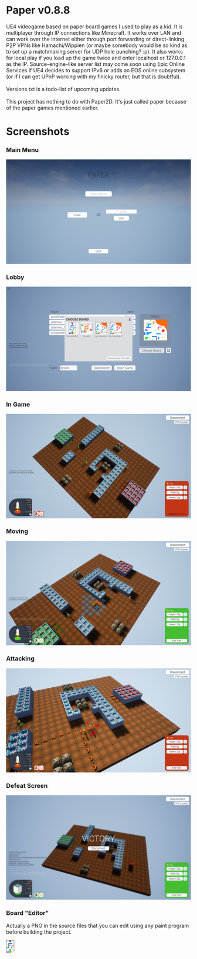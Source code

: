 # Paper v0.8.8
UE4 videogame based on paper board games I used to play as a kid. It is multiplayer through IP connections like Minecraft. It works over LAN and can work over the internet either through port forwarding or direct-linking P2P VPNs like Hamachi/Wippien (or maybe somebody would be so kind as to set up a matchmaking server for UDP hole punching? :p). It also works for local play if you load up the game twice and enter localhost or 127.0.0.1 as the IP. Source-engine-like server list may come soon using Epic Online Services if UE4 decides to support IPv6 or adds an EOS online subsystem (or if I can get UPnP working with my finicky router, but that is doubtful).<br />
<br />
Versions.txt is a todo-list of upcoming updates.<br />
<br />
This project has nothing to do with Paper2D. It's just called paper because of the paper games mentioned earlier.<br />

# Screenshots
### Main Menu
![Screenshot_00](https://raw.githubusercontent.com/goodtrailer/Paper/master/Screenshots/Screenshot_00.png)
### Lobby
![Screenshot_01](https://raw.githubusercontent.com/goodtrailer/Paper/master/Screenshots/Screenshot_01.png)
### In Game
![Screenshot_02](https://raw.githubusercontent.com/goodtrailer/Paper/master/Screenshots/Screenshot_02.png)
### Moving
![Screenshot_03](https://raw.githubusercontent.com/goodtrailer/Paper/master/Screenshots/Screenshot_03.png)
### Attacking
![Screenshot_04](https://raw.githubusercontent.com/goodtrailer/Paper/master/Screenshots/Screenshot_04.png)
### Defeat Screen
![Screenshot_05](https://raw.githubusercontent.com/goodtrailer/Paper/master/Screenshots/Screenshot_05.png)
### Board "Editor"
Actually a PNG in the source files that you can edit using any paint program before building the project.

![T_Board_BC.png](https://raw.githubusercontent.com/goodtrailer/Paper/master/Content/Textures/T_Board_00_BC.png)
